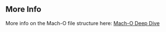 ## More Info

More info on the Mach-O file structure here: [Mach-O Deep Dive](https://www.symbolcrash.com/2019/02/25/so-you-want-to-be-a-mach-o-man/)
